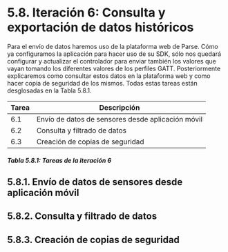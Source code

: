 # 5.8. Iteración 6: Consulta y exportación de datos históricos

Para el envío de datos haremos uso de la plataforma web de Parse. Cómo ya configuramos la aplicación para hacer uso de su SDK, sólo nos quedará configurar y actualizar el controlador para enviar también los valores que vayan tomando los diferentes valores de los perfiles GATT. Posteriormente explicaremos como consultar estos datos en la plataforma web y como hacer copia de seguridad de los mismos. Todas estas tareas están desglosadas en la Tabla 5.8.1.

| Tarea | Descripción |
| -- | -- |
| 6.1 | Envío de datos de sensores desde aplicación móvil|
| 6.2 | Consulta y filtrado de datos|
| 6.3 | Creación de copias de seguridad|
##### *Tabla 5.8.1: Tareas de la iteración 6* 

## 5.8.1. Envío de datos de sensores desde aplicación móvil






## 5.8.2. Consulta y filtrado de datos








## 5.8.3. Creación de copias de seguridad

